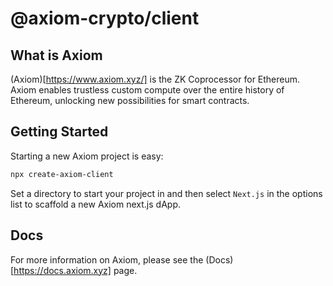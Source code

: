# @axiom-crypto/client

## What is Axiom

(Axiom)[https://www.axiom.xyz/] is the ZK Coprocessor for Ethereum. Axiom enables trustless custom compute over the entire history of Ethereum, unlocking new possibilities for smart contracts.

## Getting Started

Starting a new Axiom project is easy:
```bash
npx create-axiom-client
```

Set a directory to start your project in and then select `Next.js` in the options list to scaffold a new Axiom next.js dApp.

## Docs

For more information on Axiom, please see the (Docs)[https://docs.axiom.xyz] page.
